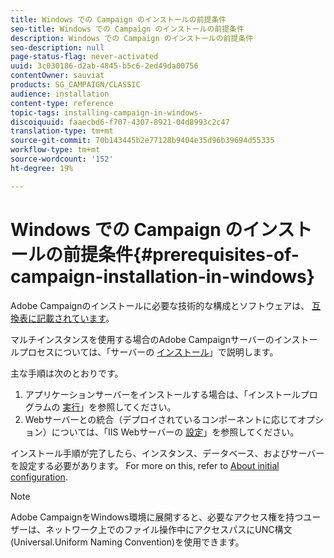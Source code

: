 ```yaml
---
title: Windows での Campaign のインストールの前提条件
seo-title: Windows での Campaign のインストールの前提条件
description: Windows での Campaign のインストールの前提条件
seo-description: null
page-status-flag: never-activated
uuid: 3c030186-d2ab-4845-b5c6-2ed49da00756
contentOwner: sauviat
products: SG_CAMPAIGN/CLASSIC
audience: installation
content-type: reference
topic-tags: installing-campaign-in-windows-
discoiquuid: faaecbd6-f707-4307-8921-04d8993c2c47
translation-type: tm+mt
source-git-commit: 70b143445b2e77128b9404e35d96b39694d55335
workflow-type: tm+mt
source-wordcount: '152'
ht-degree: 19%

---
```



# Windows での Campaign のインストールの前提条件{#prerequisites-of-campaign-installation-in-windows}

Adobe Campaignのインストールに必要な技術的な構成とソフトウェアは、 [互換表に記載されています](https://helpx.adobe.com/jp/campaign/kb/compatibility-matrix.html)。

マルチインスタンスを使用する場合のAdobe Campaignサーバーのインストールプロセスについては、「サーバーの [インストール](../../installation/using/installing-the-server.md)」で説明します。

主な手順は次のとおりです。

1. アプリケーションサーバーをインストールする場合は、「インストールプログラムの [実行](../../installation/using/installing-the-server.md#executing-the-installation-program)」を参照してください。
1. Webサーバーとの統合（デプロイされているコンポーネントに応じてオプション）については、「IIS Webサーバーの [設定](../../installation/using/integration-into-a-web-server-for-windows.md#configuring-the-iis-web-server)」を参照してください。

インストール手順が完了したら、インスタンス、データベース、およびサーバーを設定する必要があります。 For more on this, refer to [About initial configuration](../../installation/using/about-initial-configuration.md).

>[!NOTE]
>
>Adobe CampaignをWindows環境に展開すると、必要なアクセス権を持つユーザーは、ネットワーク上でのファイル操作中にアクセスパスにUNC構文(Universal.Uniform Naming Convention)を使用できます。

